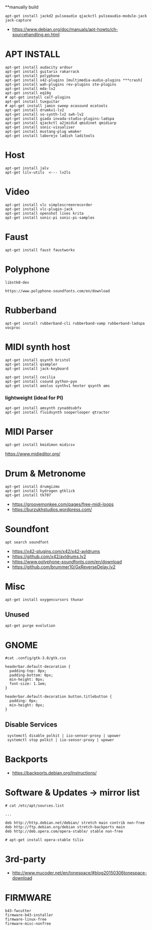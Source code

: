 **manually build
```
apt-get install jackd2 pulseaudio qjackctl pulseaudio-module-jack jack-capture
```

- https://www.debian.org/doc/manuals/apt-howto/ch-sourcehandling.en.html

# APT INSTALL

```
apt-get install audacity ardour 
apt-get install guitarix rakarrack 
apt-get install polyphone
apt-get install x42-plugins [multimedia-audio-plugins ***crash] 
apt-get install wah-plugins rev-plugins ste-plugins
apt-get install mda-lv2
apt-get install eq10q
# apt-get install calf-plugins
apt-get install tuxguitar 
# apt-get install jamin sweep ecasound ecatools
apt-get install drumkv1-lv2 
apt-get install so-synth-lv2 swh-lv2
apt-get install giada invada-studio-plugins-ladspa
apt-get install qjackctl a2jmidid qmidinet qmidiarp
apt-get install sonic-visualiser 
apt-get install mustang-plug wmaker
apt-get install laborejo ladish laditools
```

# Host

```
apt-get install jalv
apt-get lilv-utils  <--- lv2ls
```

# Video

```
apt-get install vlc simplescreenrecorder
apt-get install vlc-plugin-jack
apt-get install openshot lives krita
apt-get install sonic-pi sonic-pi-samples
```

# Faust

```
apt-get install faust faustworks
```

# Polyphone

```
libstk0-dev 

https://www.polyphone-soundfonts.com/en/download
```

# Rubberband

```
apt-get install rubberband-cli rubberband-vamp rubberband-ladspa vocproc
```

# MIDI synth host

```
apt-get install qsynth bristol 
apt-get install qsampler
apt-get install jack-keyboard

apt-get install cecilia
apt-get install csound python-pyo
apt-get install aeolus synthv1 hexter qsynth ams
```

### lightweight (ideal for PI)

```
apt-get install amsynth zynaddsubfx
apt-get install fluidsynth sooperlooper qtractor
```

# MIDI Parser

```
apt-get install kmidimon midicsv
```

https://www.midieditor.org/

# Drum & Metronome

```
apt-get install drumgizmo
apt-get install hydrogen gtklick
apt-get install tk707
```

- https://groovemonkee.com/pages/free-midi-loops
- https://burzukhstudios.wordpress.com/

# Soundfont

```
apt search soundfont
```

- https://x42-plugins.com/x42/x42-avldrums
- https://github.com/x42/avldrums.lv2
- https://www.polyphone-soundfonts.com/en/download
- https://github.com/brummer10/GxReverseDelay.lv2

# Misc

```
apt-get install oxygencursors thunar
```

## Unused

```
apt-get purge evolution
```

# GNOME

```
#cat .config/gtk-3.0/gtk.css 

headerbar.default-decoration {
  padding-top: 0px;
  padding-bottom: 0px;
  min-height: 0px;
  font-size: 1.1em;
}

headerbar.default-decoration button.titlebutton {
  padding: 0px;
  min-height: 0px;
}
```

## Disable Services

```
 systemctl disable polkit | iio-sensor-proxy | upower
 systemctl stop polkit | iio-sensor-proxy | upower
 ```
 
# Backports

- https://backports.debian.org/Instructions/

# Software & Updates -> mirror list

```
# cat /etc/apt/sources.list

...

deb http://http.debian.net/debian/ stretch main contrib non-free
deb http://ftp.debian.org/debian stretch-backports main
deb http://deb.opera.com/opera-stable/ stable non-free

# apt-get install opera-stable tilix

```

# 3rd-party

- http://www.mucoder.net/en/tonespace/#blog20150306tonespace-download

# FIRMWARE

```
b43-fwcutter
firmware-b43-installer
firmware-linux-free 
firmware-misc-nonfree
```
